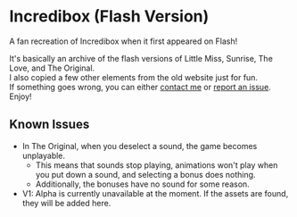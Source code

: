 # Incredibox (Flash Version)
A fan recreation of Incredibox when it first appeared on Flash!

It's basically an archive of the flash versions of Little Miss, Sunrise, The Love, and The Original. <br>
I also copied a few other elements from the old website just for fun. <br>
If something goes wrong, you can either [contact me](mailto:rhgarcon@gmail.com) or [report an issue](https://github.com/Joalor64GH/Incredibox-Flash/issues). <br>
Enjoy!

## Known Issues
* In The Original, when you deselect a sound, the game becomes unplayable.
    * This means that sounds stop playing, animations won't play when you put down a sound, and selecting a bonus does nothing.
    * Additionally, the bonuses have no sound for some reason.
* V1: Alpha is currently unavailable at the moment. If the assets are found, they will be added here.